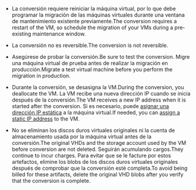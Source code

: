 
* <span data-ttu-id="50e83-101">La conversión requiere reiniciar la máquina virtual, por lo que debe programar la migración de las máquinas virtuales durante una ventana de mantenimiento existente previamente.</span><span class="sxs-lookup"><span data-stu-id="50e83-101">The conversion requires a restart of the VM, so schedule the migration of your VMs during a pre-existing maintenance window.</span></span> 

* <span data-ttu-id="50e83-102">La conversión no es reversible.</span><span class="sxs-lookup"><span data-stu-id="50e83-102">The conversion is not reversible.</span></span> 

* <span data-ttu-id="50e83-103">Asegúrese de probar la conversión.</span><span class="sxs-lookup"><span data-stu-id="50e83-103">Be sure to test the conversion.</span></span> <span data-ttu-id="50e83-104">Migre una máquina virtual de prueba antes de realizar la migración en producción.</span><span class="sxs-lookup"><span data-stu-id="50e83-104">Migrate a test virtual machine before you perform the migration in production.</span></span>

* <span data-ttu-id="50e83-105">Durante la conversión, se desasigna la VM.</span><span class="sxs-lookup"><span data-stu-id="50e83-105">During the conversion, you deallocate the VM.</span></span> <span data-ttu-id="50e83-106">La VM recibe una nueva dirección IP cuando se inicia después de la conversión.</span><span class="sxs-lookup"><span data-stu-id="50e83-106">The VM receives a new IP address when it is started after the conversion.</span></span> <span data-ttu-id="50e83-107">Si es necesario, puede [asignar una dirección IP estática](../articles/virtual-network/virtual-network-ip-addresses-overview-arm.md) a la máquina virtual.</span><span class="sxs-lookup"><span data-stu-id="50e83-107">If needed, you can [assign a static IP address](../articles/virtual-network/virtual-network-ip-addresses-overview-arm.md) to the VM.</span></span>

* <span data-ttu-id="50e83-108">No se eliminan los discos duros virtuales originales ni la cuenta de almacenamiento usada por la máquina virtual antes de la conversión.</span><span class="sxs-lookup"><span data-stu-id="50e83-108">The original VHDs and the storage account used by the VM before conversion are not deleted.</span></span> <span data-ttu-id="50e83-109">Seguirán acumulando cargos.</span><span class="sxs-lookup"><span data-stu-id="50e83-109">They continue to incur charges.</span></span> <span data-ttu-id="50e83-110">Para evitar que se le facture por estos artefactos, elimine los blobs de los discos duros virtuales originales después de comprobar que la conversión esté completa.</span><span class="sxs-lookup"><span data-stu-id="50e83-110">To avoid being billed for these artifacts, delete the original VHD blobs after you verify that the conversion is complete.</span></span>
